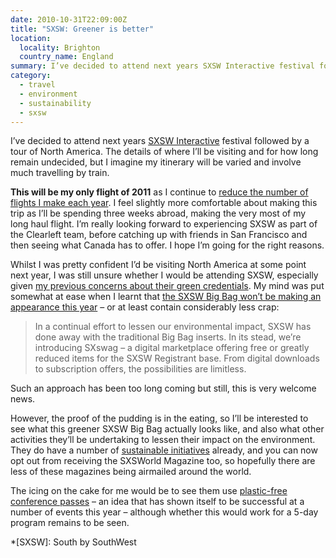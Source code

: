 ```yaml
---
date: 2010-10-31T22:09:00Z
title: "SXSW: Greener is better"
location:
  locality: Brighton
  country_name: England
summary: I’ve decided to attend next years SXSW Interactive festival followed by a tour of North America. The details of where I’ll be visiting and for how long remain undecided, but I imagine my itinerary will be varied and involve much travelling by train.
category:
  - travel
  - environment
  - sustainability
  - sxsw
---
```


I’ve decided to attend next years [SXSW Interactive][1] festival followed by a tour of North America. The details of where I’ll be visiting and for how long remain undecided, but I imagine my itinerary will be varied and involve much travelling by train.

**This will be my only flight of 2011** as I continue to [reduce the number of flights I make each year][2]. I feel slightly more comfortable about making this trip as I’ll be spending three weeks abroad, making the very most of my long haul flight. I’m really looking forward to experiencing SXSW as part of the Clearleft team, before catching up with friends in San Francisco and then seeing what Canada has to offer. I hope I’m going for the right reasons.

Whilst I was pretty confident I’d be visiting North America at some point next year, I was still unsure whether I would be attending SXSW, especially given [my previous concerns about their green credentials][3]. My mind was put somewhat at ease when I learnt that [the SXSW Big Bag won’t be making an appearance this year][4] – or at least contain considerably less crap:

> In a continual effort to lessen our environmental impact, SXSW has done away with the traditional Big Bag inserts. In its stead, we’re introducing SXswag – a digital marketplace offering free or greatly reduced items for the SXSW Registrant base. From digital downloads to subscription offers, the possibilities are limitless.

Such an approach has been too long coming but still, this is very welcome news.

However, the proof of the pudding is in the eating, so I’ll be interested to see what this greener SXSW Big Bag actually looks like, and also what other activities they’ll be undertaking to lessen their impact on the environment. They do have a number of [sustainable initiatives][5] already, and you can now opt out from receiving the SXSWorld Magazine too, so hopefully there are less of these magazines being airmailed around the world.

The icing on the cake for me would be to see them use [plastic-free conference passes][6] – an idea that has shown itself to be successful at a number of events this year – although whether this would work for a 5-day program remains to be seen.

[1]: http://sxsw.com/interactive
[2]: /2010/050/a1/a_green_focus/
[3]: /2009/074/a1/nothing_green_about_sxsw/
[4]: http://sxsw.com/node/5571
[5]: http://sxsw.com/sustainability
[6]: /2010/243/a1/dconstruct_conference_badge/

*[SXSW]: South by SouthWest
